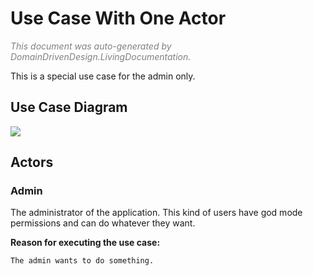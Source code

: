 # Use Case With One Actor
<span style="color:gray">*This document was auto-generated by DomainDrivenDesign.LivingDocumentation.*</span>


This is a special use case for the admin only.
## Use Case Diagram
<a href="https://www.plantuml.com/plantuml/svg/SoWkIImgAStDuU9AJ2x9Br9GSap9pSnJKaWiLW2pkBYKGejJ5PmJWKHuPac6WdzUge8ZI2bOZGPG4YG7aWBAW2KqkRZ0MXLqTUrmAN18pKi1sWe0"><img src="https://www.plantuml.com/plantuml/svg/SoWkIImgAStDuU9AJ2x9Br9GSap9pSnJKaWiLW2pkBYKGejJ5PmJWKHuPac6WdzUge8ZI2bOZGPG4YG7aWBAW2KqkRZ0MXLqTUrmAN18pKi1sWe0"></a>

## Actors
### Admin
The administrator of the application. This kind of users have god mode permissions and can do whatever they want.

**Reason for executing the use case:**

	The admin wants to do something.

